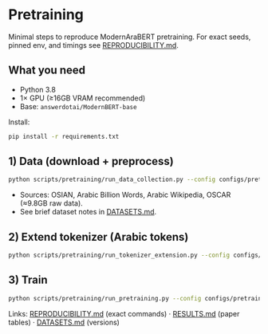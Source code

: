 # Pretraining

Minimal steps to reproduce ModernAraBERT pretraining. For exact seeds, pinned env, and timings see [REPRODUCIBILITY.md](./REPRODUCIBILITY.md).

## What you need
- Python 3.8
- 1× GPU (≥16GB VRAM recommended)
- Base: `answerdotai/ModernBERT-base`

Install:
```bash
pip install -r requirements.txt
```

## 1) Data (download + preprocess)
```bash
python scripts/pretraining/run_data_collection.py --config configs/pretraining/data_collection.yaml
```
- Sources: OSIAN, Arabic Billion Words, Arabic Wikipedia, OSCAR (≈9.8GB raw data).
- See brief dataset notes in [DATASETS.md](./DATASETS.md).

## 2) Extend tokenizer (Arabic tokens)
```bash
python scripts/pretraining/run_tokenizer_extension.py --config configs/pretraining/tokenizer_extension.yaml
```

## 3) Train
```bash
python scripts/pretraining/run_pretraining.py --config configs/pretraining/pretraining.yaml
```

Links: [REPRODUCIBILITY.md](./REPRODUCIBILITY.md) (exact commands) · [RESULTS.md](./RESULTS.md) (paper tables) · [DATASETS.md](./DATASETS.md) (versions)

